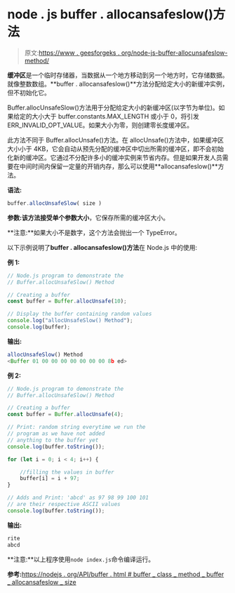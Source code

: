 # node . js buffer . allocansafeslow()方法

> 原文:[https://www . geesforgeks . org/node-js-buffer-allocunsafeslow-method/](https://www.geeksforgeeks.org/node-js-buffer-allocunsafeslow-method/)

**缓冲区**是一个临时存储器，当数据从一个地方移动到另一个地方时，它存储数据。就像整数数组。**buffer . allocansafeslow()**方法分配给定大小的新缓冲实例，但不初始化它。

Buffer.allocUnsafeSlow()方法用于分配给定大小的新缓冲区(以字节为单位)。如果给定的大小大于 buffer.constants.MAX_LENGTH 或小于 0，将引发 ERR_INVALID_OPT_VALUE。如果大小为零，则创建零长度缓冲区。

此方法不同于 Buffer.allocUnsafe()方法。在 allocUnsafe()方法中，如果缓冲区大小小于 4KB，它会自动从预先分配的缓冲区中切出所需的缓冲区，即不会初始化新的缓冲区。它通过不分配许多小的缓冲实例来节省内存。但是如果开发人员需要在中间时间内保留一定量的开销内存，那么可以使用**allocansafeslow()**方法。

**语法:**

```js
buffer.allocUnsafeSlow( size )
```

**参数:**该方法接受单个参数**大小**，它保存所需的缓冲区大小。

**注意:**如果大小不是数字，这个方法会抛出一个 TypeError。

以下示例说明了**buffer . allocansafeslow()方法**在 Node.js 中的使用:

**例 1:**

```js
// Node.js program to demonstrate the  
// Buffer.allocUnsafeSlow() Method

// Creating a buffer
const buffer = Buffer.allocUnsafe(10); 

// Display the buffer containing random values 
console.log("allocUnsafeSlow() Method"); 
console.log(buffer);
```

**输出:**

```js
allocUnsafeSlow() Method
<Buffer 01 00 00 00 00 00 00 00 8b ed>
```

**例 2:**

```js
// Node.js program to demonstrate the  
// Buffer.allocUnsafeSlow() Method

// Creating a buffer
const buffer = Buffer.allocUnsafe(4); 

// Print: random string everytime we run the
// program as we have not added
// anything to the buffer yet
console.log(buffer.toString());

for (let i = 0; i < 4; i++) {

    //filling the values in buffer
    buffer[i] = i + 97;
}

// Adds and Print: 'abcd' as 97 98 99 100 101
// are their respective ASCII values
console.log(buffer.toString());
```

**输出:**

```js
rite
abcd
```

**注意:**以上程序使用`node index.js`命令编译运行。

**参考:**[https://nodejs . org/API/buffer . html # buffer _ class _ method _ buffer _ allocansafeslow _ size](https://nodejs.org/api/buffer.html#buffer_class_method_buffer_allocunsafeslow_size)